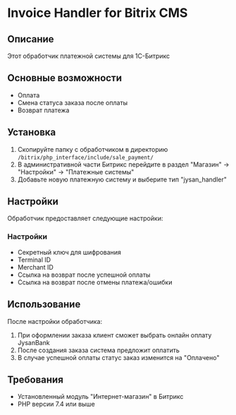 # Invoice Handler for Bitrix CMS

## Описание

Этот обработчик платежной системы для 1С-Битрикс

## Основные возможности

- Оплата
- Смена статуса заказа после оплаты
- Возврат платежа

## Установка

1. Скопируйте папку с обработчиком в директорию `/bitrix/php_interface/include/sale_payment/`
2. В административной части Битрикс перейдите в раздел "Магазин" → "Настройки" → "Платежные системы"
3. Добавьте новую платежную систему и выберите тип "jysan_handler"

## Настройки

Обработчик предоставляет следующие настройки:


### Настройки
- Секретный ключ для шифрования
- Terminal ID
- Merchant ID
- Ссылка на возврат после успешной оплаты
- Ссылка на возврат после отмены платежа/ошибки

## Использование

После настройки обработчика:
1. При оформлении заказа клиент сможет выбрать онлайн оплату JysanBank
2. После создания заказа система предложит оплатить
3. В случае успешной оплаты статус заказ изменится на "Оплачено"

## Требования

- Установленный модуль "Интернет-магазин" в Битрикс
- PHP версии 7.4 или выше
